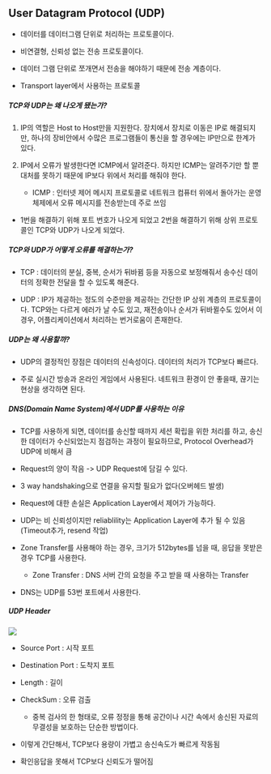 ## User Datagram Protocol (UDP)

- 데이터를 데이터그램 단위로 처리하는 프로토콜이다.

- 비연결형, 신뢰성 없는 전송 프로토콜이다.

- 데이터 그램 단위로 쪼개면서 전송을 해야하기 때문에 전송 계층이다.

- Transport layer에서 사용하는 프로토콜



##### TCP와 UDP는 왜 나오게 됐는가?

1. IP의 역할은 Host to Host만을 지원한다. 장치에서 장치로 이동은 IP로 해결되지만, 하나의 장비안에서 수많은 프로그램들이 통신을 할 경우에는 IP만으로 한계가 있다.

2. IP에서 오류가 발생한다면 ICMP에서 알려준다. 하지만 ICMP는 알려주기만 할 뿐 대처를 못하기 때문에 IP보다 위에서 처리를 해줘야 한다.
   
   - ICMP : 인터넷 제어 메시지 프로토콜로 네트워크 컴퓨터 위에서 돌아가는 운영체제에서 오류 메시지를 전송받는데 주로 쓰임
- 1번을 해결하기 위해 포트 번호가 나오게 되었고 2번을 해결하기 위해 상위 프로토콜인 TCP와 UDP가 나오게 되었다.



##### TCP와 UDP가 어떻게 오류를 해결하는가?

- TCP : 데이터의 분실, 중복, 순서가 뒤바뀜 등을 자동으로 보정해줘서 송수신 데이터의 정확한 전달을 할 수 있도록 해준다.

- UDP : IP가 제공하는 정도의 수준만을 제공하는 간단한 IP 상위 계층의 프로토콜이다. TCP와는 다르게 에러가 날 수도 있고, 재전송이나 순서가 뒤바뀔수도 있어서 이 경우, 어플리케이션에서 처리하는 번거로움이 존재한다.



##### UDP는 왜 사용할까?

- UDP의 결정적인 장점은 데이터의 신속성이다. 데이터의 처리가 TCP보다 빠르다.

- 주로 실시간 방송과 온라인 게임에서 사용된다. 네트워크 환경이 안 좋을때, 끊기는 현상을 생각하면 된다.



##### DNS(Domain Name System)에서 UDP를 사용하는 이유

- TCP를 사용하게 되면, 데이터를 송신할 때까지 세션 확립을 위한 처리를 하고, 송신한 데이터가 수신되었는지 점검하는 과정이 필요하므로, Protocol Overhead가 UDP에 비해서 큼

- Request의 양이 작음 -> UDP Request에 담길 수 있다.

- 3 way handshaking으로 연결을 유지할 필요가 없다(오버헤드 발생)

- Request에 대한 손실은 Application Layer에서 제어가 가능하다.

- UDP는 비 신뢰성이지만 reliablility는 Application Layer에 추가 될 수 있음(Timeout추가, resend 작업)

- Zone Transfer를 사용해야 하는 경우, 크기가 512bytes를 넘을 때, 응답을 못받은 경우 TCP를 사용한다.
  
  - Zone Transfer : DNS 서버 간의 요청을 주고 받을 때 사용하는 Transfer

- DNS는 UDP를 53번 포트에서 사용한다.





##### UDP Header

<img src='https://t1.daumcdn.net/cfile/tistory/272A5A385759267B36'>

- Source Port : 시작 포트

- Destination Port : 도착지 포트

- Length : 길이

- CheckSum : 오류 검출
  
  - 중복 검사의 한 형태로, 오류 정정을 통해 공간이나 시간 속에서 송신된 자료의 무결성을 보호하는 단순한 방법이다.

- 이렇게 간단해서, TCP보다 용량이 가볍고 송신속도가 빠르게 작동됨

- 확인응답을 못해서 TCP보다 신뢰도가 떨어짐
